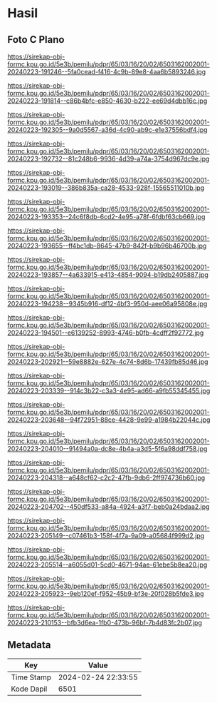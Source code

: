 # Hasil

## Foto C Plano

https://sirekap-obj-formc.kpu.go.id/5e3b/pemilu/pdpr/65/03/16/20/02/6503162002001-20240223-191246--5fa0cead-f416-4c9b-89e8-4aa6b5893246.jpg

https://sirekap-obj-formc.kpu.go.id/5e3b/pemilu/pdpr/65/03/16/20/02/6503162002001-20240223-191814--c86b4bfc-e850-4630-b222-ee69d4dbb16c.jpg

https://sirekap-obj-formc.kpu.go.id/5e3b/pemilu/pdpr/65/03/16/20/02/6503162002001-20240223-192305--9a0d5567-a36d-4c90-ab9c-e1e37556bdf4.jpg

https://sirekap-obj-formc.kpu.go.id/5e3b/pemilu/pdpr/65/03/16/20/02/6503162002001-20240223-192732--81c248b6-9936-4d39-a74a-3754d967dc9e.jpg

https://sirekap-obj-formc.kpu.go.id/5e3b/pemilu/pdpr/65/03/16/20/02/6503162002001-20240223-193019--386b835a-ca28-4533-928f-15565511010b.jpg

https://sirekap-obj-formc.kpu.go.id/5e3b/pemilu/pdpr/65/03/16/20/02/6503162002001-20240223-193353--24c6f8db-6cd2-4e95-a78f-6fdbf63cb669.jpg

https://sirekap-obj-formc.kpu.go.id/5e3b/pemilu/pdpr/65/03/16/20/02/6503162002001-20240223-193655--ff4bc1db-8645-47b9-842f-b9b96b46700b.jpg

https://sirekap-obj-formc.kpu.go.id/5e3b/pemilu/pdpr/65/03/16/20/02/6503162002001-20240223-193857--4a633915-e413-4854-9094-b19db2405887.jpg

https://sirekap-obj-formc.kpu.go.id/5e3b/pemilu/pdpr/65/03/16/20/02/6503162002001-20240223-194238--9345b916-df12-4bf3-950d-aee06a95808e.jpg

https://sirekap-obj-formc.kpu.go.id/5e3b/pemilu/pdpr/65/03/16/20/02/6503162002001-20240223-194501--e6139252-8993-4746-b0fb-4cdff2f92772.jpg

https://sirekap-obj-formc.kpu.go.id/5e3b/pemilu/pdpr/65/03/16/20/02/6503162002001-20240223-202921--59e8882e-627e-4c74-8d6b-17439fb85d46.jpg

https://sirekap-obj-formc.kpu.go.id/5e3b/pemilu/pdpr/65/03/16/20/02/6503162002001-20240223-203339--914c3b22-c3a3-4e95-ad66-a9fb55345455.jpg

https://sirekap-obj-formc.kpu.go.id/5e3b/pemilu/pdpr/65/03/16/20/02/6503162002001-20240223-203648--94f72951-88ce-4428-9e99-a1984b22044c.jpg

https://sirekap-obj-formc.kpu.go.id/5e3b/pemilu/pdpr/65/03/16/20/02/6503162002001-20240223-204010--91494a0a-dc8e-4b4a-a3d5-5f6a98ddf758.jpg

https://sirekap-obj-formc.kpu.go.id/5e3b/pemilu/pdpr/65/03/16/20/02/6503162002001-20240223-204318--a648cf62-c2c2-47fb-9db6-2ff974736b60.jpg

https://sirekap-obj-formc.kpu.go.id/5e3b/pemilu/pdpr/65/03/16/20/02/6503162002001-20240223-204702--450df533-a84a-4924-a3f7-beb0a24bdaa2.jpg

https://sirekap-obj-formc.kpu.go.id/5e3b/pemilu/pdpr/65/03/16/20/02/6503162002001-20240223-205149--c07461b3-158f-4f7a-9a09-a05684f999d2.jpg

https://sirekap-obj-formc.kpu.go.id/5e3b/pemilu/pdpr/65/03/16/20/02/6503162002001-20240223-205514--a6055d01-5cd0-4671-94ae-61ebe5b8ea20.jpg

https://sirekap-obj-formc.kpu.go.id/5e3b/pemilu/pdpr/65/03/16/20/02/6503162002001-20240223-205923--9eb120ef-f952-45b9-bf3e-20f028b5fde3.jpg

https://sirekap-obj-formc.kpu.go.id/5e3b/pemilu/pdpr/65/03/16/20/02/6503162002001-20240223-210153--bfb3d6ea-1fb0-473b-96bf-7b4d83fc2b07.jpg


## Metadata

| Key        | Value               |
| ---------- | ------------------- |
| Time Stamp | 2024-02-24 22:33:55 |
| Kode Dapil | 6501                |




